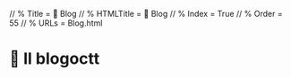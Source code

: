 // % Title = 📓️ Blog
// % HTMLTitle = <span class="twa twa-notebook twa-📓️"><span>📓️</span></span> Blog
// % Index = True
// % Order = 55
// % URLs = Blog.html

# <span class="twa twa-notebook twa-📓️"><span>📓️</span></span> Il blogoctt

<div><staticoso:Category:Blog></div>
